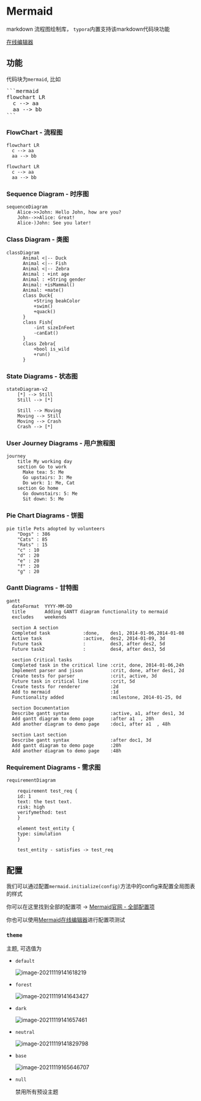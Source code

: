 # Mermaid

markdown 流程图绘制库， `typora`内置支持该markdown代码块功能

[在线编辑器](https://mermaid-js.github.io/mermaid-live-editor/edit#eyJjb2RlIjoiZ3JhcGggVERcbiAgICBBW0hhcmRdIC0tPnxUZXh0fCBCKFJvdW5kKVxuICAgIEIgLS0-IEN7RGVjaXNpb259XG4gICAgQyAtLT58T25lfCBEW1Jlc3VsdCAxXVxuICAgIEMgLS0-fFR3b3wgRVtSZXN1bHQgMl0iLCJtZXJtYWlkIjoie1xuICBcInRoZW1lXCI6IFwiZGVmYXVsdFwiXG59IiwidXBkYXRlRWRpdG9yIjpmYWxzZSwiYXV0b1N5bmMiOnRydWUsInVwZGF0ZURpYWdyYW0iOnRydWV9)

## 功能

代码块为`mermaid`, 比如
<pre>
```mermaid
flowchart LR
  c --> aa
  aa --> bb
```
</pre>

### FlowChart - 流程图

```mermaid:pure
flowchart LR
  c --> aa
  aa --> bb
```

```mermaid
flowchart LR
  c --> aa
  aa --> bb
```

### Sequence Diagram - 时序图

```mermaid
sequenceDiagram
    Alice->>John: Hello John, how are you?
    John-->>Alice: Great!
    Alice-)John: See you later!
```

### Class Diagram - 类图

```mermaid
classDiagram
      Animal <|-- Duck
      Animal <|-- Fish
      Animal <|-- Zebra
      Animal : +int age
      Animal : +String gender
      Animal: +isMammal()
      Animal: +mate()
      class Duck{
          +String beakColor
          +swim()
          +quack()
      }
      class Fish{
          -int sizeInFeet
          -canEat()
      }
      class Zebra{
          +bool is_wild
          +run()
      }

```

### State Diagrams - 状态图

```mermaid
stateDiagram-v2
    [*] --> Still
    Still --> [*]

    Still --> Moving
    Moving --> Still
    Moving --> Crash
    Crash --> [*]
```

### User Journey Diagrams - 用户旅程图

```mermaid
journey
    title My working day
    section Go to work
      Make tea: 5: Me
      Go upstairs: 3: Me
      Do work: 1: Me, Cat
    section Go home
      Go downstairs: 5: Me
      Sit down: 5: Me

```

### Pie Chart Diagrams - 饼图

```mermaid
pie title Pets adopted by volunteers
    "Dogs" : 386
    "Cats" : 85
    "Rats" : 15
    "c" : 10
    "d" : 20
    "e" : 20
    "f" : 20
    "g" : 20
``` 

### Gantt Diagrams - 甘特图

```mermaid
gantt
  dateFormat  YYYY-MM-DD
  title       Adding GANTT diagram functionality to mermaid
  excludes    weekends

  section A section
  Completed task            :done,    des1, 2014-01-06,2014-01-08
  Active task               :active,  des2, 2014-01-09, 3d
  Future task               :         des3, after des2, 5d
  Future task2              :         des4, after des3, 5d
 
  section Critical tasks
  Completed task in the critical line :crit, done, 2014-01-06,24h
  Implement parser and jison          :crit, done, after des1, 2d
  Create tests for parser             :crit, active, 3d
  Future task in critical line        :crit, 5d
  Create tests for renderer           :2d
  Add to mermaid                      :1d
  Functionality added                 :milestone, 2014-01-25, 0d

  section Documentation
  Describe gantt syntax               :active, a1, after des1, 3d
  Add gantt diagram to demo page      :after a1  , 20h
  Add another diagram to demo page    :doc1, after a1  , 48h

  section Last section
  Describe gantt syntax               :after doc1, 3d
  Add gantt diagram to demo page      :20h
  Add another diagram to demo page    :48h

```


### Requirement Diagrams - 需求图

```mermaid
requirementDiagram

    requirement test_req {
    id: 1
    text: the test text.
    risk: high
    verifymethod: test
    }

    element test_entity {
    type: simulation
    }

    test_entity - satisfies -> test_req
```

## 配置

我们可以通过配置`mermaid.initialize(config)`方法中的config来配置全局图表的样式

你可以在这里找到全部的配置项 -> [Mermaid官网 - 全部配置项](https://mermaid-js.github.io/mermaid/#/./Setup?id=mermaidapi-configuration-defaults)

你也可以使用[Mermaid在线编辑器](https://mermaid.live/edit#eyJjb2RlIjoiZ3JhcGggTFJcbiAgICB0aGVtZSA9PT4gdChuZXV0cmFsKVxuICAiLCJtZXJtYWlkIjoie1xuICBcInRoZW1lXCI6IFwibnVsbFwiXG59IiwidXBkYXRlRWRpdG9yIjpmYWxzZSwiYXV0b1N5bmMiOnRydWUsInVwZGF0ZURpYWdyYW0iOmZhbHNlfQ)进行配置项测试

### `theme`

主题, 可选值为

+ `default`

  ![image-20211119141618219](https://i.loli.net/2021/11/19/ozQw5FTRJM8B7bO.png)

+ `forest`

  ![image-20211119141643427](https://i.loli.net/2021/11/19/FVWH3drTEqjQMbU.png)

+ `dark`

  ![image-20211119141657461](https://i.loli.net/2021/11/19/fDw6SxBWstp1X3F.png)

+ `neutral`

  ![image-20211119141829798](https://i.loli.net/2021/11/19/rG9KhmL6PEOZ7vB.png)

+ `base`

  ![image-20211119165646707](https://i.loli.net/2021/11/19/3OUho1KayAYgER9.png)

+ `null`

  禁用所有预设主题



